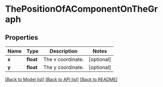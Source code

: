 # ThePositionOfAComponentOnTheGraph

## Properties
Name | Type | Description | Notes
------------ | ------------- | ------------- | -------------
**x** | **float** | The x coordinate. | [optional] 
**y** | **float** | The y coordinate. | [optional] 

[[Back to Model list]](../nifiDocs.md#documentation-for-models) [[Back to API list]](../nifiDocs.md#documentation-for-api-endpoints) [[Back to README]](../nifiDocs.md)


